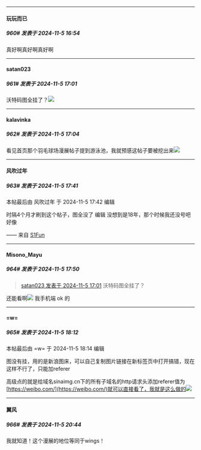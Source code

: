 ﻿
*****

####  玩玩而已  
##### 960#       发表于 2024-11-5 16:54

真好啊真好啊真好啊


*****

####  satan023  
##### 961#       发表于 2024-11-5 17:01

沃特码图全挂了？<img src="https://static.saraba1st.com/image/smiley/face2017/112.png" referrerpolicy="no-referrer">


*****

####  kalavinka  
##### 962#       发表于 2024-11-5 17:04

看见首页那个羽毛球场漫展帖子提到游泳池，我就预感这帖子要被挖出来<img src="https://static.saraba1st.com/image/smiley/face2017/067.png" referrerpolicy="no-referrer">


*****

####  风吹过年  
##### 963#       发表于 2024-11-5 17:41

 本帖最后由 风吹过年 于 2024-11-5 17:42 编辑 

时隔4个月才刷到这个帖子，图全没了
编辑
没想到是18年，那个时候我还没号吧好像

—— 来自 [S1Fun](https://s1fun.koalcat.com)


*****

####  Misono_Mayu  
##### 964#       发表于 2024-11-5 17:50

<blockquote><a href="httphttps://bbs.saraba1st.com/2b/forum.php?mod=redirect&amp;goto=findpost&amp;pid=66625068&amp;ptid=1726277" target="_blank">satan023 发表于 2024-11-5 17:01</a>
沃特码图全挂了？</blockquote>
还能看啊<img src="https://static.saraba1st.com/image/smiley/face2017/007.png" referrerpolicy="no-referrer"> 我手机端 ok 的


*****

####  =w=  
##### 965#       发表于 2024-11-5 18:12

 本帖最后由 =w= 于 2024-11-5 18:14 编辑 

图没有挂，用的是新浪图床，可以自己复制图片链接在新标签页中打开搞错，现在这样不行了，只能加referer

高级点的就是给域名sinaimg.cn下的所有子域名的http请求头添加referer值为[https://weibo.com/](https://weibo.com/)就可以直接看了，我就是这么做的<img src="https://static.saraba1st.com/image/smiley/face2017/032.png" referrerpolicy="no-referrer">


*****

####  翼风  
##### 966#       发表于 2024-11-5 20:44

我就知道！这个漫展的地位等同于wings！

